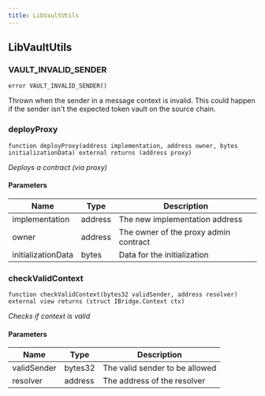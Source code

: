 ```yaml
---
title: LibVaultUtils
---
```


## LibVaultUtils

### VAULT_INVALID_SENDER

```solidity
error VAULT_INVALID_SENDER()
```

Thrown when the sender in a message context is invalid.
This could happen if the sender isn't the expected token vault on the
source chain.

### deployProxy

```solidity
function deployProxy(address implementation, address owner, bytes initializationData) external returns (address proxy)
```

_Deploys a contract (via proxy)_

#### Parameters

| Name               | Type    | Description                           |
| ------------------ | ------- | ------------------------------------- |
| implementation     | address | The new implementation address        |
| owner              | address | The owner of the proxy admin contract |
| initializationData | bytes   | Data for the initialization           |

### checkValidContext

```solidity
function checkValidContext(bytes32 validSender, address resolver) external view returns (struct IBridge.Context ctx)
```

_Checks if context is valid_

#### Parameters

| Name        | Type    | Description                    |
| ----------- | ------- | ------------------------------ |
| validSender | bytes32 | The valid sender to be allowed |
| resolver    | address | The address of the resolver    |
